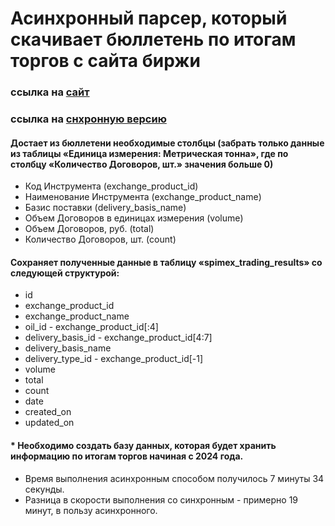 # Асинхронный парсер, который скачивает бюллетень по итогам торгов с сайта биржи

### ссылка на <a href=https://spimex.com/markets/oil_products/trades/results/>сайт</a>
### ccылка на <a href="https://github.com/ilia010310/parser_spimex">снхронную версию</a>

#### Достает из бюллетени необходимые столбцы (забрать только данные из таблицы «Единица измерения: Метрическая тонна», где по столбцу «Количество Договоров, шт.» значения больше 0)
- Код Инструмента (exchange_product_id)
- Наименование Инструмента (exchange_product_name)
- Базис поставки (delivery_basis_name)
- Объем Договоров в единицах измерения (volume)
- Объем Договоров, руб. (total)
- Количество Договоров, шт. (count)

#### Сохраняет полученные данные в таблицу «spimex_trading_results» со следующей структурой:

- id
- exchange_product_id 
- exchange_product_name
- oil_id - exchange_product_id[:4]
- delivery_basis_id - exchange_product_id[4:7]
- delivery_basis_name
- delivery_type_id - exchange_product_id[-1]
- volume
- total
- count
- date
- created_on
- updated_on

#### * Необходимо создать базу данных, которая будет хранить информацию по итогам торгов начиная с 2024 года.

- Время выполнения асинхронным способом получилось 7 минуты 34 секунды.
- Разница в скорости выполнения со синхронным - примерно 19 минут, в пользу асинхронного.





